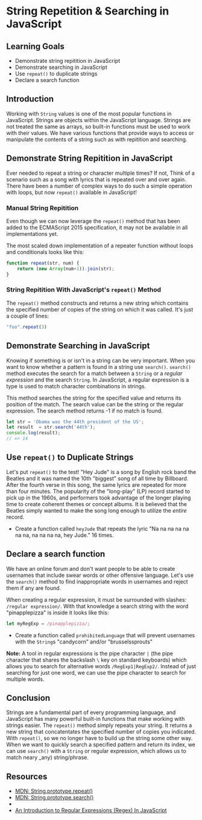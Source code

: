 # String Repetition & Searching in JavaScript

## Learning Goals

* Demonstrate string repitition in JavaScript
* Demonstrate searching in JavaScript
* Use `repeat()` to duplicate strings
* Declare a search function

## Introduction

Working with `String` values is one of the most popular functions
in JavaScript. Strings are objects within the JavaScript language.
Strings are not treated the same as arrays, so built-in functions
must be used to work with their values. We have various functions
that provide ways to access or manipulate the contents of a string
such as with repitition and searching.

## Demonstrate String Repitition in JavaScript

Ever needed to repeat a string or character multiple times? If not,
Think of a scenario such as a song with lyrics that is repeated over
and over again. There have been a number of complex ways to do such a
simple operation with loops, but now `repeat()` available in JavaScript!

### Manual String Repitition

Even though we can now leverage the `repeat()` method that has been added
to the ECMAScript 2015 specification, it may not be available in all
implementations yet.

The most scaled down implementation of a repeater function without loops
and conditionals looks like this:

```js
function repeat(str, num) {
    return (new Array(num+1)).join(str); 
}
```

### String Repitition With JavaScript's `repeat()` Method

The `repeat()` method constructs and returns a new string which contains the
specified number of copies of the string on which it was called. It's just
a couple of lines:

```js
"foo".repeat(3)
```

## Demonstrate Searching in JavaScript

Knowing if something is or isn't in a string can be very important.
When you want to know whether a pattern is found in a string use `search()`.
`search()` method executes the search for a match between a `String` or a
_regular expression_ and the search `String`. In JavaScript, a regular
expression is a type is used to match character combinations in strings.

This method searches the string for the specified value and returns its
position of the match. The search value can be the string or the regular
expression. The search method returns -1 if no match is found.

```js
let str = 'Obama was the 44th president of the US';
let result  = str.search('44th');
console.log(result);
// => 14
```

## Use `repeat()` to Duplicate Strings

Let's put `repeat()` to the test! "Hey Jude" is a song by English rock band
the Beatles and it was named the 10th "biggest" song of all time by Billboard.
After the fourth verse in this song, the same lyrics are repeated
for more than four minutes. The popularity of the "long-play" (LP) record
started to pick up in the 1960s, and performers took advantage of the longer
playing time to create coherent themes or concept albums. It is believed that
the Beatles simply wanted to make the song long enough to utilize the _entire_
record.

* Create a function called `heyJude` that repeats the lyric "Na na na na na na
na, na na na na, hey Jude." 16 times.

## Declare a search function

We have an online forum and don't want people to be able to create usernames 
that include swear words or other offensive language. Let's use the `search()`
method to find inappropriate words in usernames and reject them if any are found.

When creating a regular expression, it must be surrounded with slashes:
`/regular expression/`. With that knowledge a search string with the word 
"pinapplepizza" is inside it looks like this:

```js
let myRegExp = /pinapplepizza/;
```

* Create a function called `prohibitedLanguage` that will prevent usernames with
the `String`s "candycorn" and/or "brusselssprouts"

**Note:** A tool in regular expressions is the pipe character `|` (the pipe character
that shares the backslash `\` key on standard keyboards) which allows you to search
for alternative words `/RegExp1|RegExp2/`. Instead of just searching for just one
word, we can use the pipe character to search for multiple words.

## Conclusion

Strings are a fundamental part of every programming language, and JavaScript has
many powerful built-in functions that make working with strings easier. The
`repeat()` method simply repeats your string. It returns a new string that
concatentates the specified number of copies you indicated. With `repeat()`, so
we no longer have to build up the string some other way. When we want to quickly
search a specified pattern and return its index, we can use `search()` with a
`String` or regular expression, which allows us to match neary _any) string/phrase.

## Resources
* [MDN: String.prototype.repeat()](https://developer.mozilla.org/en-US/docs/Web/JavaScript/Reference/Global_Objects/String/repeat)
* [MDN: String.prototype.search()](https://developer.mozilla.org/en-US/docs/Web/JavaScript/Reference/Global_Objects/String/search)
*
* [An Introduction to Regular Expressions (Regex) In JavaScript](https://codeburst.io/an-introduction-to-regular-expressions-regex-in-javascript-1d3559e7ac9a)
